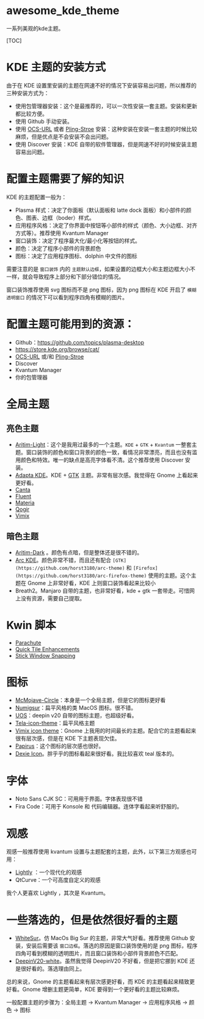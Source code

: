 # awesome_kde_theme
一系列美观的kde主题。

[TOC]

# KDE 主题的安装方式

由于在 KDE 设置里安装的主题在网速不好的情况下安装容易出问题，所以推荐的三种安装方式为：

- 使用包管理器安装：这个是最推荐的，可以一次性安装一套主题。安装和更新都比较方便。
- 使用 Github 手动安装。
- 使用 [OCS-URL](https://www.opendesktop.org/p/1136805/) 或者 [Pling-Stroe](https://www.opendesktop.org/p/1175480/) 安装：这种安装在安装一套主题的时候比较麻烦，但是优点是不会安装不会出问题。
- 使用 Discover 安装：KDE 自带的软件管理器，但是网速不好的时候安装主题容易出问题。

# 配置主题需要了解的知识

KDE 的主题配置一般为：

- Plasma 样式：决定了你面板（默认面板和 latte dock 面板）和小部件的颜色、图表、边框（boder）样式。
- 应用程序风格：决定了你界面中按钮等小部件的样式（颜色、大小边框、对齐方式等）。推荐使用 Kvantum Manager
- 窗口装饰：决定了程序最大化/最小化等按钮的样式。
- 颜色：决定了程序小部件的背景颜色
- 图标：决定了应用程序图标、dolphin 中文件的图标

需要注意的是 `窗口装饰` 内的 `主题默认边框`，如果设置的边框大小和主题边框大小不一样，就会导致程序上部分和下部分错位的情况。

窗口装饰推荐使用 svg 图标而不是 png 图标，因为 png 图标在 KDE 开启了 `模糊透明窗口` 的情况下可以看到程序四角有模糊的图片。


# 配置主题可能用到的资源：

- Github：https://github.com/topics/plasma-desktop
- https://store.kde.org/browse/cat/
- [OCS-URL](https://www.opendesktop.org/p/1136805/) 或/和 [Pling-Stroe](https://www.opendesktop.org/p/1175480/)
- Discover
- Kvantum Manager
- 你的包管理器

# 全局主题

## 亮色主题

- [Aritim-Light](https://github.com/Mrcuve0/Aritim-Light/tree/master/KDE/lookAndFeel)：这个是我用过最多的一个主题。`KDE` + `GTK` + `Kvantum` 一整套主题。窗口装饰的颜色和窗口背景的颜色一致，看情况非常漂亮，而且也没有滥用颜色和特效。唯一的缺点是高亮字体看不清。这个推荐使用 Discover 安装。
- [Adapta KDE](https://github.com/PapirusDevelopmentTeam/adapta-kde)。KDE + [GTK](https://github.com/adapta-project/adapta-gtk-theme) 主题。非常有层次感。我觉得在 Gnome 上看起来更好看。
- [Canta](https://github.com/vinceliuice/Canta-kde)
- [Fluent](https://github.com/vinceliuice/Fluent-kde)
- [Materia](https://github.com/PapirusDevelopmentTeam/materia-kde)
- [Qogir](https://github.com/vinceliuice/Qogir-kde)
- [Vimix](https://github.com/vinceliuice/vimix-kde)

## 暗色主题
- [Aritim-Dark](https://www.pling.com/p/1281836/) 。颜色有点暗，但是整体还是很不错的。
- [Arc KDE](https://www.pling.com/p/1167640/)。颜色非常不错，而且还有配合 `[GTK](https://github.com/horst3180/arc-theme)` 和 `[Firefox](https://github.com/horst3180/arc-firefox-theme)` 使用的主题。这个主题在 Gnome 上非常好看，KDE 上则窗口装饰看起来比较小
- Breath2。Manjaro 自带的主题，也非常好看，kde + gtk 一套带走。可惜网上没有资源，需要自己提取。

# Kwin 脚本

- [Parachute](https://github.com/tcorreabr/Parachute)
- [Quick Tile Enhancements](https://github.com/michaelmob/kwin-quick-tile-enhancements)
- [Stick Window Snapping](https://github.com/Flupp/sticky-window-snapping)

# 图标

- [McMojave-Circle](https://www.opendesktop.org/p/1305429)：本身是一个全局主题，但是它的图标更好看
- [Numigsur](https://www.opendesktop.org/p/1414301)：扁平风格的类 MacOS 图标。很不错。
- [UOS](https://www.opendesktop.org/p/1349376)：deepin v20 自带的图标主题，也超级好看。
- [Tela-icon-theme](https://www.opendesktop.org/p/1279924)：扁平风格主题
- [Vimix icon theme](https://www.opendesktop.org/p/1273372)：Gnome 上我用的时间最长的主题。配合它的主题看起来很有层次感，但是在 KDE 下主题表现欠佳。
- [Papirus](https://www.opendesktop.org/p/1166289)：这个图标的层次感也很好。
- [Dexie Icon](https://www.opendesktop.org/p/1324180/)。胖乎乎的图标看起来很好看。我比较喜欢 teal 版本的。

# 字体

- Noto Sans CJK SC：可用用于界面。字体表现很不错
- Fira Code：可用于 Konsole 和 代码编辑器。连体字看起来听舒服的。

# 观感

观感一般推荐使用 kvantum 设置与主题配套的主题，此外，以下第三方观感也可用：

- [Lightly](https://github.com/Luwx/Lightly) ：一个现代化的观感
- QtCurve：一个可高度自定义的观感

我个人更喜欢 Lightly ，其次是 Kvantum。

# 一些落选的，但是依然很好看的主题
- [WhiteSur](https://store.kde.org/p/1398840/)。仿 MacOs Big Sur 的主题，非常大气好看。推荐使用 Github 安装，安装后需要该 `窗口边框`。落选的原因是窗口装饰使用的是 png 图标，程序四角可看到模糊的透明图片，而且窗口装饰和小部件背景颜色不匹配。
- [DeepinV20-white](https://store.kde.org/p/1413901/)。虽然我觉得 DeepinV20 不好看，但是把它挪到 KDE 还是很好看的。落选理由同上。


总的来说，Gnome 的主题看起来有层次感更好看，而 KDE 的主题看起来精致更好看。Gnome 增删主题更简单，KDE 要得到一个更好看的主题比较麻烦。

一般配置主题的步骤为：全局主题 -> Kvantum Manager -> 应用程序风格 -> 颜色 -> 图标
